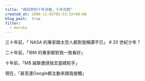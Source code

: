 ```yaml
---
title: "資訊界的十年河東，十年河西"
created_at: 2008-11-02T02:53:32+08:00
blog_post:  true
filter:
  - maruku
---
```


三十年前，「 NASA 的專家跟太空人都對我稱讚不已」 # 20 世紀少年？

二十年前，「IBM 的專家都對我一致看好」

十年前，「M$ 誠摯邀請我去當總舵手」

現在，「甚至連Google都主動來跟我接觸」
